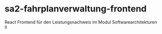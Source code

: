 # sa2-fahrplanverwaltung-frontend
React Frontend für den Leistungsnachweis im Modul Softwarearchitekturen II 
